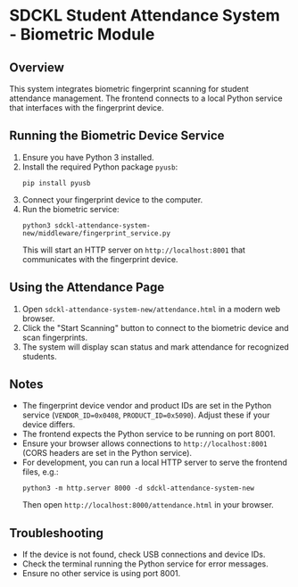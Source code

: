 # SDCKL Student Attendance System - Biometric Module

## Overview
This system integrates biometric fingerprint scanning for student attendance management. The frontend connects to a local Python service that interfaces with the fingerprint device.

## Running the Biometric Device Service

1. Ensure you have Python 3 installed.
2. Install the required Python package `pyusb`:
   ```
   pip install pyusb
   ```
3. Connect your fingerprint device to the computer.
4. Run the biometric service:
   ```
   python3 sdckl-attendance-system-new/middleware/fingerprint_service.py
   ```
   This will start an HTTP server on `http://localhost:8001` that communicates with the fingerprint device.

## Using the Attendance Page

1. Open `sdckl-attendance-system-new/attendance.html` in a modern web browser.
2. Click the "Start Scanning" button to connect to the biometric device and scan fingerprints.
3. The system will display scan status and mark attendance for recognized students.

## Notes

- The fingerprint device vendor and product IDs are set in the Python service (`VENDOR_ID=0x0408`, `PRODUCT_ID=0x5090`). Adjust these if your device differs.
- The frontend expects the Python service to be running on port 8001.
- Ensure your browser allows connections to `http://localhost:8001` (CORS headers are set in the Python service).
- For development, you can run a local HTTP server to serve the frontend files, e.g.:
  ```
  python3 -m http.server 8000 -d sdckl-attendance-system-new
  ```
  Then open `http://localhost:8000/attendance.html` in your browser.

## Troubleshooting

- If the device is not found, check USB connections and device IDs.
- Check the terminal running the Python service for error messages.
- Ensure no other service is using port 8001.
